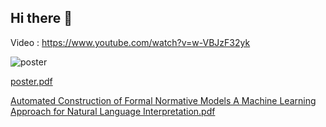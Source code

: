## Hi there 👋

Video : https://www.youtube.com/watch?v=w-VBJzF32yk

![poster](https://github.com/dsp-norm-extractor/.github/assets/86408236/67db6ff4-5aea-486c-86ff-960df9cfd6ce)



[poster.pdf](https://github.com/dsp-norm-extractor/.github/files/14156375/poster.pdf)

[Automated Construction of Formal Normative Models  A Machine Learning Approach for Natural Language Interpretation.pdf](https://github.com/dsp-norm-extractor/.github/files/14156400/Automated.Construction.of.Formal.Normative.Models.A.Machine.Learning.Approach.for.Natural.Language.Interpretation.pdf)

<!--

**Here are some ideas to get you started:**

🙋‍♀️ A short introduction - what is your organization all about?
🌈 Contribution guidelines - how can the community get involved?
👩‍💻 Useful resources - where can the community find your docs? Is there anything else the community should know?
🍿 Fun facts - what does your team eat for breakfast?
🧙 Remember, you can do mighty things with the power of [Markdown](https://docs.github.com/github/writing-on-github/getting-started-with-writing-and-formatting-on-github/basic-writing-and-formatting-syntax)
-->
